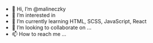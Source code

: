 - 👋 Hi, I’m @malineczky
- 👀 I’m interested in 
- 🌱 I’m currently learning HTML, SCSS, JavaScript, React
- 💞️ I’m looking to collaborate on ...
- 📫 How to reach me ...

<!---
malineczky/malineczky is a ✨ special ✨ repository because its `README.md` (this file) appears on your GitHub profile.
You can click the Preview link to take a look at your changes.
--->
